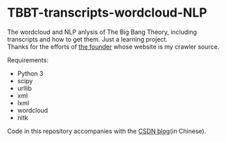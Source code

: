 # TBBT-transcripts-wordcloud-NLP
The wordcloud and NLP anlysis of The Big Bang Theory, including transcripts and how to get them. Just a learning project.  
Thanks for the efforts of [the founder](https://bigbangtrans.wordpress.com/) whose website is my crawler source.

Requirements:
* Python 3
* scipy
* urllib
* xml
* lxml
* wordcloud
* nltk

Code in this repository accompanies with the [CSDN blog](https://blog.csdn.net/Tele_Anti_Nomy/article/details/88092709)(in Chinese).
